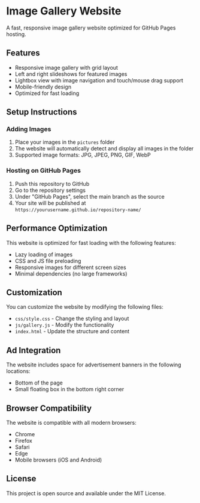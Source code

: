 # Image Gallery Website

A fast, responsive image gallery website optimized for GitHub Pages hosting.

## Features

- Responsive image gallery with grid layout
- Left and right slideshows for featured images
- Lightbox view with image navigation and touch/mouse drag support
- Mobile-friendly design
- Optimized for fast loading

## Setup Instructions

### Adding Images

1. Place your images in the `pictures` folder
2. The website will automatically detect and display all images in the folder
3. Supported image formats: JPG, JPEG, PNG, GIF, WebP

### Hosting on GitHub Pages

1. Push this repository to GitHub
2. Go to the repository settings
3. Under "GitHub Pages", select the main branch as the source
4. Your site will be published at `https://yourusername.github.io/repository-name/`

## Performance Optimization

This website is optimized for fast loading with the following features:

- Lazy loading of images
- CSS and JS file preloading
- Responsive images for different screen sizes
- Minimal dependencies (no large frameworks)

## Customization

You can customize the website by modifying the following files:

- `css/style.css` - Change the styling and layout
- `js/gallery.js` - Modify the functionality
- `index.html` - Update the structure and content

## Ad Integration

The website includes space for advertisement banners in the following locations:

- Bottom of the page
- Small floating box in the bottom right corner

## Browser Compatibility

The website is compatible with all modern browsers:

- Chrome
- Firefox
- Safari
- Edge
- Mobile browsers (iOS and Android)

## License

This project is open source and available under the MIT License. 